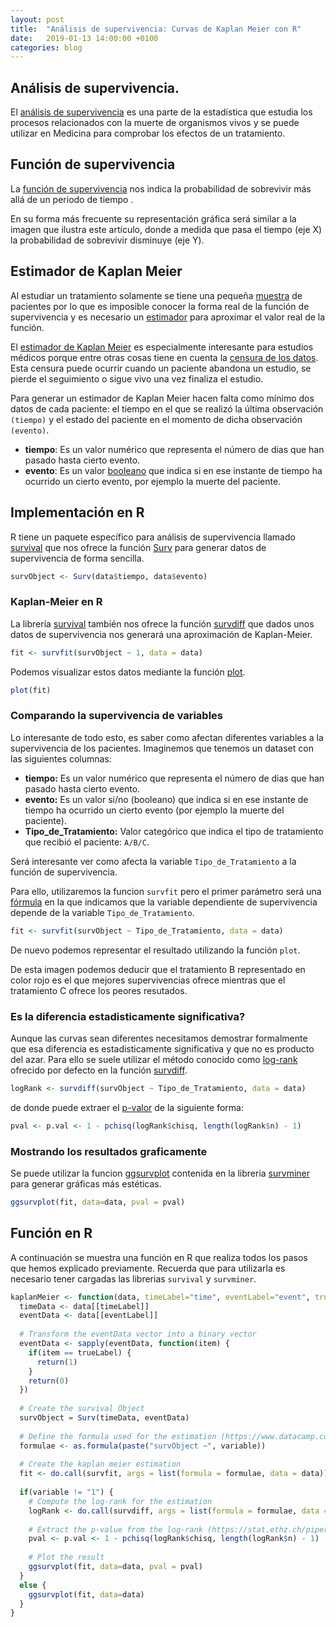```yaml
---
layout: post
title:  "Análisis de supervivencia: Curvas de Kaplan Meier con R"
date:   2019-01-13 14:00:00 +0100
categories: blog
---
```


<amp-img layout="responsive" src="https://starecat.com/content/wp-content/uploads/graph-happiness-intelligence-the-simpsons-lisa.jpg" width="324" height="243" alt="Imagen de los Simpsons con una gráfica"></amp-img>

## Análisis de supervivencia.

El [análisis de supervivencia](https://es.wikipedia.org/wiki/An%C3%A1lisis_de_la_supervivencia) es una parte de la estadística que estudia los procesos relacionados con la muerte de organismos vivos y se puede utilizar en Medicina para comprobar los efectos de un tratamiento.

## Función de supervivencia

La [función de supervivencia](https://es.wikipedia.org/wiki/Funci%C3%B3n_de_supervivencia) <amp-mathml layout="container" inline data-formula="$$ S $$"></amp-mathml> nos indica la probabilidad de sobrevivir más allá de un periodo de tiempo <amp-mathml layout="container" inline data-formula="`t`"></amp-mathml>.


<amp-mathml layout="container" data-formula="$$ S(t) = ProbabilidadSupervivencia $$]">
</amp-mathml>

En su forma más frecuente su representación gráfica será similar a la imagen que ilustra este artículo, donde a medida que pasa el tiempo (eje X) la probabilidad de sobrevivir disminuye (eje Y).


## Estimador de Kaplan Meier

Al estudiar un tratamiento solamente se tiene una pequeña [muestra](https://es.wikipedia.org/wiki/Muestra_estad%C3%ADstica) de pacientes por lo que es imposible conocer la forma real de la función de supervivencia y es necesario un [estimador](https://es.wikipedia.org/wiki/Estimador) para aproximar el valor real de la función.

El [estimador de Kaplan Meier](https://es.wikipedia.org/wiki/Estimador_de_Kaplan-Meier) es especialmente interesante para estudios médicos porque entre otras cosas tiene en cuenta la [censura de los datos](https://es.wikipedia.org/wiki/Censura_(estad%C3%ADstica)). Esta censura puede ocurrir cuando un paciente abandona un estudio, se pierde el seguimiento o sigue vivo una vez finaliza el estudio.

Para generar un estimador de Kaplan Meier hacen falta como mínimo dos datos de cada paciente: el tiempo en el que se realizó la última observación `(tiempo)` y el estado del paciente en el momento de dicha observación `(evento)`.

- **tiempo**: Es un valor numérico que representa el número de dias que han pasado hasta cierto evento.
- **evento**: Es un valor [booleano](https://es.wikipedia.org/wiki/Tipo_de_dato_l%C3%B3gico) que indica si en ese instante de tiempo ha ocurrido un cierto evento, por ejemplo la muerte del paciente.


## Implementación en R

R tiene un paquete específico para análisis de supervivencia llamado [survival](https://cran.r-project.org/web/packages/survival/index.html) que nos ofrece la función [Surv](https://www.rdocumentation.org/packages/survival/versions/2.11-4/topics/Surv) para generar datos de supervivencia de forma sencilla.

```R
survObject <- Surv(data$tiempo, data$evento)
```

### Kaplan-Meier en R

La librería [survival](https://cran.r-project.org/web/packages/survival/index.html) también nos ofrece la función [survdiff](https://stat.ethz.ch/R-manual/R-devel/library/survival/html/survdiff.html) que dados unos datos de supervivencia nos generará una aproximación de Kaplan-Meier.

```R
fit <- survfit(survObject ~ 1, data = data)
```

Podemos visualizar estos datos mediante la función [plot](https://www.rdocumentation.org/packages/graphics/versions/3.5.2/topics/plot).

```R
plot(fit)
```

### Comparando la supervivencia de variables

Lo interesante de todo esto, es saber como afectan diferentes variables a la supervivencia de los pacientes. Imaginemos que tenemos un dataset con las siguientes columnas:

- **tiempo:** Es un valor numérico que representa el número de dias que han pasado hasta cierto evento.
- **evento:** Es un valor si/no (booleano) que indica si en ese instante de tiempo ha ocurrido un cierto evento (por ejemplo la muerte del paciente).
- **Tipo_de_Tratamiento:** Valor categórico que indica el tipo de tratamiento que recibió el paciente: `A/B/C`.


Será interesante ver como afecta la variable  `Tipo_de_Tratamiento` a la función de supervivencia.


Para ello, utilizaremos la funcion `survfit` pero el primer parámetro será una [fórmula](https://www.datacamp.com/community/tutorials/r-formula-tutorial) en la que indicamos que la variable dependiente de supervivencia depende de la variable `Tipo_de_Tratamiento`.

```R
fit <- survfit(survObject ~ Tipo_de_Tratamiento, data = data)
```

De nuevo podemos representar el resultado utilizando la función `plot`.

<amp-img src="http://dwoll.de/rexrepos/content/assets/figure/rerSurvivalKM03.png" 
  layout="responsive"
  width="504"
  height="504"
  alt="Curva de kaplan meier comparando 3 tratamientos">
</amp-img>

De esta imagen podemos deducir que el tratamiento B representado en color rojo es el que mejores supervivencias ofrece mientras que el tratamiento C ofrece los peores resutados.

### Es la diferencia estadisticamente significativa?

Aunque las curvas sean diferentes necesitamos demostrar formalmente que esa diferencia es estadisticamente significativa y que no es producto del azar. Para ello se suele utilizar el método conocido como [log-rank](https://es.wikipedia.org/wiki/Prueba_de_Mantel%E2%80%93Cox) ofrecido por defecto en la función [survdiff](https://stat.ethz.ch/R-manual/R-devel/library/survival/html/survdiff.html).

```R
logRank <- survdiff(survObject ~ Tipo_de_Tratamiento, data = data)
```

de donde puede extraer el [p-valor](https://es.wikipedia.org/wiki/Valor_p) de la siguiente forma:

```R
pval <- p.val <- 1 - pchisq(logRank$chisq, length(logRank$n) - 1) 
```

### Mostrando los resultados graficamente
Se puede utilizar la funcion [ggsurvplot](https://www.rdocumentation.org/packages/survminer/versions/0.4.3/topics/ggsurvplot) contenida en la libreria [survminer](https://cran.r-project.org/web/packages/survminer/index.html) para generar gráficas más estéticas.

```R
ggsurvplot(fit, data=data, pval = pval)
```


<amp-img src="http://www.sthda.com/sthda/RDoc/figure/survminer/surminer-ggplot2-survival-plot-line-types-colors-2.png" 
  layout="responsive"
  width="774"
  height="573"
  alt="Curva de kaplan meier comparando supervivencia por sexos y mostrando el p valor.">
</amp-img>

## Función en R

A continuación se muestra una función en R que realiza todos los pasos que hemos explicado previamente. Recuerda que para utilizarla es necesario tener cargadas las librerias `survival` y `survminer`.

```R
kaplanMeier <- function(data, timeLabel="time", eventLabel="event", trueLabel="SI", falseLabel="NO", variable = "1") {
  timeData <- data[[timeLabel]]
  eventData <- data[[eventLabel]]
  
  # Transform the eventData vector into a binary vector
  eventData <- sapply(eventData, function(item) {
    if(item == trueLabel) {
      return(1)
    }
    return(0)
  })
  
  # Create the survival Object 
  survObject = Surv(timeData, eventData)
  
  # Define the formula used for the estimation (https://www.datacamp.com/community/tutorials/r-formula-tutorial)
  formulae <- as.formula(paste("survObject ~", variable))
  
  # Create the kaplan meier estimation 
  fit <- do.call(survfit, args = list(formula = formulae, data = data))
  
  if(variable != "1") {
    # Compute the log-rank for the estimation
    logRank <- do.call(survdiff, args = list(formula = formulae, data = data))
    
    # Extract the p-value from the log-rank (https://stat.ethz.ch/pipermail/r-help/2007-April/130676.html)
    pval <- p.val <- 1 - pchisq(logRank$chisq, length(logRank$n) - 1) 
    
    # Plot the result
    ggsurvplot(fit, data=data, pval = pval)
  }
  else {
    ggsurvplot(fit, data=data)
  }
}
```
